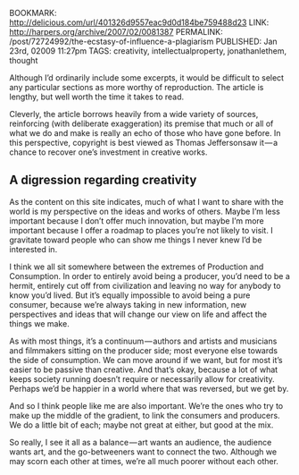 BOOKMARK: http://delicious.com/url/401326d9557eac9d0d184be759488d23
LINK: http://harpers.org/archive/2007/02/0081387
PERMALINK: /post/72724992/the-ecstasy-of-influence-a-plagiarism
PUBLISHED: Jan 23rd, 02009 11:27pm
TAGS: creativity, intellectualproperty, jonathanlethem, thought

Although I’d ordinarily include some excerpts, it would be difficult to select
any particular sections as more worthy of reproduction. The article is lengthy,
but well worth the time it takes to read.

Cleverly, the article borrows heavily from a wide variety of sources,
reinforcing (with deliberate exaggeration) its premise that much or all of what
we do and make is really an echo of those who have gone before. In this
perspective, copyright is best viewed as
<span class='person'>Thomas Jefferson</span>saw it — a chance to recover one’s
investment in creative works.

## A digression regarding creativity

As the content on this site indicates, much of what I want to share with the
world is my perspective on the ideas and works of others. Maybe I’m less
important because I don’t offer much innovation, but maybe I’m more important
because I offer a roadmap to places you’re not likely to visit. I gravitate
toward people who can show me things I never knew I’d be interested in.

I think we all sit somewhere between the extremes of Production and
Consumption. In order to entirely avoid being a producer, you’d need to be a
hermit, entirely cut off from civilization and leaving no way for anybody to
know you’d lived. But it’s equally impossible to avoid being a pure consumer,
because we’re always taking in new information, new perspectives and ideas that
will change our view on life and affect the things we make.

As with most things, it’s a continuum — authors and artists and musicians and
filmmakers sitting on the producer side; most everyone else towards the side of
consumption. We can move around if we want, but for most it’s easier to be
passive than creative. And that’s okay, because a lot of what keeps society
running doesn’t require or necessarily allow for creativity. Perhaps we’d be
happier in a world where that was reversed, but we get by.

And so I think people like me are also important. We’re the ones who try to
make up the middle of the gradient, to link the consumers and producers. We do
a little bit of each; maybe not great at either, but good at the mix.

So really, I see it all as a balance — art wants an audience, the audience
wants art, and the go-betweeners want to connect the two. Although we may scorn
each other at times, we’re all much poorer without each other.

